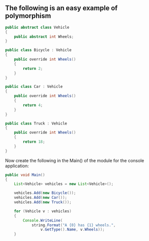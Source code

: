 ## The following is an easy example of polymorphism



```java
public abstract class Vehicle
{
    public abstract int Wheels;
}

public class Bicycle : Vehicle
{
    public override int Wheels()
    {
        return 2;
    }
}

public class Car : Vehicle
{
    public override int Wheels()
    {
        return 4;
    }
}

public class Truck : Vehicle
{
    public override int Wheels()
    {
        return 18;
    }
}

```

Now create the following in the Main\(\) of the module for the console application:

```java
public void Main()
{
    List<Vehicle> vehicles = new List<Vehicle>();

    vehicles.Add(new Bicycle());
    vehicles.Add(new Car());
    vehicles.Add(new Truck());

    for (Vehicle v : vehicles)
    {
        Console.WriteLine(
            string.Format("A {0} has {1} wheels.",
                v.GetType().Name, v.Wheels));
    }
```



